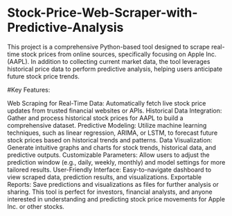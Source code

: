 # Stock-Price-Web-Scraper-with-Predictive-Analysis
 This project is a comprehensive Python-based tool designed to scrape real-time stock prices from online sources, specifically focusing on Apple Inc. (AAPL). In addition to collecting current market data, the tool leverages historical price data to perform predictive analysis, helping users anticipate future stock price trends.


#Key Features:

Web Scraping for Real-Time Data: Automatically fetch live stock price updates from trusted financial websites or APIs.
Historical Data Integration: Gather and process historical stock prices for AAPL to build a comprehensive dataset.
Predictive Modeling: Utilize machine learning techniques, such as linear regression, ARIMA, or LSTM, to forecast future stock prices based on historical trends and patterns.
Data Visualization: Generate intuitive graphs and charts for stock trends, historical data, and predictive outputs.
Customizable Parameters: Allow users to adjust the prediction window (e.g., daily, weekly, monthly) and model settings for more tailored results.
User-Friendly Interface: Easy-to-navigate dashboard to view scraped data, prediction results, and visualizations.
Exportable Reports: Save predictions and visualizations as files for further analysis or sharing.
This tool is perfect for investors, financial analysts, and anyone interested in understanding and predicting stock price movements for Apple Inc. or other stocks.
